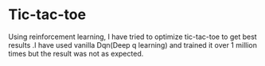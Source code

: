 # Tic-tac-toe
Using reinforcement learning, I have tried to optimize tic-tac-toe to get best results .I have used vanilla Dqn(Deep q learning) and trained it over 1 million times but the result was not as expected.
